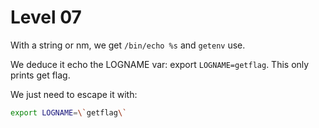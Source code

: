 # Level 07

With a string or nm, we get `/bin/echo %s` and `getenv` use.

We deduce it echo the LOGNAME var: export `LOGNAME=getflag`. This only prints get flag.

We just need to escape it with:

```bash
export LOGNAME=\`getflag\`
```